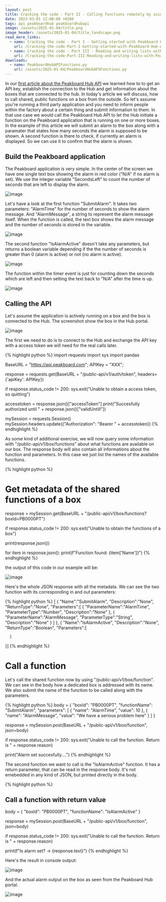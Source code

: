 ```yaml
---
layout: post
title: Cracking the code - Part II - Calling functions remotely by using Peakboard Hub API
date: 2023-03-01 12:00:00 +0200
tags: api peakboardhub peakboardhubapi
image: /assets/2025-01-04/title.png
image_header: /assets/2025-01-04/title_landscape.png
read_more_links:
  - name: Cracking the code - Part I - Getting started with Peakboard Hub API
    url: /Cracking-the-code-Part-I-Getting-started-with-Peakboard-Hub-API.html
  - name: Cracking the code - Part III - Reading and writing lists with Peakboard Hub API
    url: /Cracking-the-code-Part-III-Reading-and-writing-lists-with-Peakboard-Hub-API.html
downloads:
  - name: PeakboardHubAPIFunctions.py
    url: /assets/2025-01-04/PeakboardHubAPIFunctions.py
---
```

In our [first article about the Peakboard Hub API](/Cracking-the-code-Part-I-Getting-started-with-Peakboard-Hub-API.html) we learned how to to get an API key, establish the connection to the Hub and get information about the boxes that are connected to the hub.
In today's article we will discuss, how to call shared, public functions on a box from the outside. So let's assume you're running a third party application and you need to inform people within the factory about a certain thing and submit information to them. In that use case we would call the Peakboard Hub API to let the Hub initiate a function on the Peakboard application that is running on one or more boxes. In the example of this article we will submit an alarm to the box along with a paramater that states how many seconds the alarm is supposed to be shown. A second function is there to check, if currently an alarm is displayed. So we can use it to confirm that the alarm is shown.

## Build the Peakboard application

The Peakboard application is very simple. In the center of the screen we have one single text box showing the alarm in red color ("N/A" if no alarm is set). We use the integer variable "SecondsLeft" to count the number of seconds that are left to display the alarm.

![image](/assets/2025-01-04/010.png)

Let's have a look at the first function "SubmitAlarm". It takes two parameters: "AlarmTime" for the number of seconds to show the alarm message. And "AlarmMessage", a string to represent the alarm message itself. When the function is called, the text box shows the alarm message and the number of seconds is stored in the variable.

![image](/assets/2025-01-04/020.png)

The second function "IsAlarmActive" doesn't take any parameters, but returns a boolean variable depending if the the number of seconds is greater than 0 (alarm is active) or not (no alarm is active).

![image](/assets/2025-01-04/030.png)

The function within the timer event is just for counting down the seconds which are left and then setting the text back to "N/A" after the time is up.

![image](/assets/2025-01-04/040.png)

## Calling the API

Let's assume the application is actively running on a box and the box is connected to the Hub. The screenshot show the box in the Hub portal.

![image](/assets/2025-01-04/040.png)

The first we need to do is to connect to the Hub and exchange the API key with a access token we will need for the real calls later.

{% highlight python %}
import requests
import sys
import pandas

BaseURL = "https://api.peakboard.com";
APIKey = "XXX";

response = requests.get(BaseURL + "/public-api/v1/auth/token", headers={'apiKey': APIKey})

if response.status_code != 200:
    sys.exit("Unable to obtain a access token, so quitting") 

accesstoken = response.json()["accessToken"]
print("Succesfully authorized until " + response.json()["validUntill"])

mySession = requests.Session()
mySession.headers.update({"Authorization": "Bearer " + accesstoken})
{% endhighlight %}

As some kind of additional exercise, we will now query some information with "/public-api/v1/box/functions" about what functions are available on our box. The response body will also contain all informations about the function and parameters. In this case we just list the names of the available functions.

{% highlight python %}

# Get metadata of the shared functions of a box

response = mySession.get(BaseURL + "/public-api/v1/box/functions?boxId=PB0000PT")

if response.status_code != 200:
    sys.exit("Unable to obtain the functions of a box")

print(response.json())

for item in response.json():
    print(f"Function found: {item['Name']}")
{% endhighlight %}

the output of this code in our example will be:

![image](/assets/2025-01-04/060.png)

Here's the whole JSON response with all the metadata. We can see the two function with its corresponding in and out parameters:

{% highlight python %}
[ {
      "Name":"SubmitAlarm",
      "Description":"None",
      "ReturnType":"None",
      "Parameters":[
         {
            "ParameterName":"AlarmTime",
            "ParameterType":"Number",
            "Description":"None"
         },
         {
            "ParameterName":"AlarmMessage",
            "ParameterType":"String",
            "Description":"None"
         }
      ]
   },
   {
      "Name":"IsAlarmActive",
      "Description":"None",
      "ReturnType":"Boolean",
      "Parameters":[
         
      ]
   }]
{% endhighlight %}

# Call a function

Let's call the shared function now by using "/public-api/v1/box/function". We can see in the body how a dedicated box is addressed with its name. We also submit the name of the function to be called along with the parameters.

{% highlight python %}
body = {
  "boxId": "PB0000PT",
  "functionName": "SubmitAlarm",
  "parameters": [
    {
      "name": "AlarmTime",
      "value": 10
    },
    {
      "name": "AlarmMessage",
      "value": "We have a serious problem here"
    }
  ]
}

response = mySession.post(BaseURL + "/public-api/v1/box/function", json=body)

if response.status_code != 200:
    sys.exit("Unable to call the function. Return is " + response.reason)

print("Alarm set succesfully....")
{% endhighlight %}

The second function we want to call is the "IsAlarmActive" function. It has a return parameter, that can be read in the response body. It's not emebedded in any kind of JSON, but printed directly in the body.

{% highlight python %}
## Call a function with return value

body = {
  "boxId": "PB0000PT",
  "functionName": "IsAlarmActive"
}

response = mySession.post(BaseURL + "/public-api/v1/box/function", json=body)

if response.status_code != 200:
    sys.exit("Unable to call the function. Return is " + response.reason)

print(f"Is alarm set? -> {response.text}")
{% endhighlight %}

Here's the result in console output:

![image](/assets/2025-01-04/070.png)

And the actual alarm output on the box as seen from the Peakboard Hub portal.

![image](/assets/2025-01-04/080.png)

